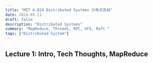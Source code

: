```yaml
---
title: "MIT 6.824 Distributed Systems 分布式系统"
date: 2024-05-11
draft: false
description: "Distributed Systems"
summary: "MapReduce, Threads, RPC, GFS, Raft "
tags: ["Distributed System"]
---
```

## Lecture 1: Intro, Tech Thoughts, MapReduce